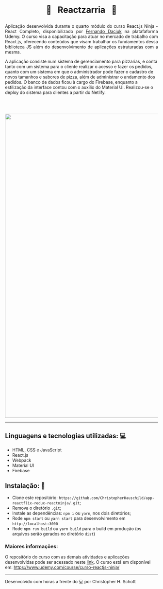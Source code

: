 # <p align="center"> :pizza: &nbsp; Reactzarria &nbsp; :pizza: </p>

<p align="justify">
Aplicação desenvolvida durante o quarto módulo do curso React.js Ninja - React Completo, disponibilizado por <a href="https://github.com/fdaciuk">Fernando Daciuk</a> na platafaforma Udemy. O curso visa a capacitação para atuar no mercado de trabalho com React.js, oferecendo conteúdos que visam trabalhar os fundamentos dessa biblioteca JS além do desenvolvimento de aplicações estruturadas com a mesma.

A aplicação consiste num sistema de gerenciamento para pizzarias, e conta tanto com um sistema para o cliente realizar o acesso e fazer os pedidos, quanto com um sistema em que o administrador pode fazer o cadastro de novos tamanhos e sabores de pizza, além de administrar o andamento dos pedidos.
O banco de dados ficou à cargo do Firebase, enquanto a estilização da interface contou com o auxílio do Material UI. Realizou-se o deploy do sistema para clientes a partir do Netlify.
</p> <br /><br />

<p align="center">
  <img width="1000px" src="https://github.com/ChristopherHauschild/curso-react-ninja/blob/master/M04/reactzzaria/RZR.gif?raw=true" />
 </p>
<hr>

## Linguagens e tecnologias utilizadas: :computer:

<ul list-style="none">
  <li> HTML, CSS e JavaScript </li>
  <li> React.js </li>
  <li> Webpack </li>
  <li> Material UI </li>
  <li> Firebase </li>
</ul>


## Instalação: :rocket:

- Clone este repositório: `https://github.com/ChristopherHauschild/app-reactflix-redux-reactninja/.git`;
- Remova o diretório `.git`;
- Instale as dependências: `npm i` ou `yarn`, nos dois diretórios;
- Rode `npm start` ou `yarn start` para desenvolvimento em `http://localhost:3000`
- Rode `npm run build` ou `yarn build` para o build em produção (os arquivos serão gerados no diretório `dist`)

### Maiores informações:

O repositório do curso com as demais atividades e aplicações desenvolvidas pode ser acessado neste <a href="https://github.com/ChristopherHauschild/curso-react-ninja">link</a>. O curso está em disponível em: https://www.udemy.com/course/curso-reactjs-ninja/

<hr>

Desenvolvido com horas a frente do :computer: por Christopher H. Schott
